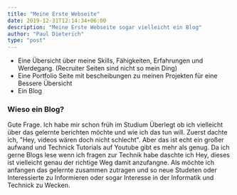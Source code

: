 ```yaml
---
title: "Meine Erste Webseite"
date: 2019-12-31T12:14:34+06:00
description: "Meine Erste Webseite sogar vielleicht ein Blog"
author: "Paul Dieterich"
type: "post"
---
```


- Eine Übersicht über meine Skills, Fähigkeiten, Erfahrungen und Werdegang. (Recruiter Seiten sind nicht so mein Ding)
- Eine Portfolio Seite mit bescheibungen zu meinen Projekten für eine Bessere Übersicht
- Ein Blog


### Wieso ein Blog?

Gute Frage. Ich habe mir schon früh im Studium Überlegt ob ich vielleicht über das gelernte berichten möchte und wie ich das tun will. 
Zuerst dachte ich, "Hey, videos wären doch nicht schlecht". Aber das ist echt ein großer aufwand und Technick Tutorials auf Youtube gibt es mehr als genug. 
Da ich gerne Blogs lese wenn ich fragen zur Technik habe daschte ich Hey, dieses ist vielleicht genau der richtige Weg damit anzufangne. 
Als möchte ich anfangen das gelernte zusammen zutragen und so neue Studeten oder Interessierte zu Informieren oder sogar Interesse in der Informatik und Technick zu Wecken.  


